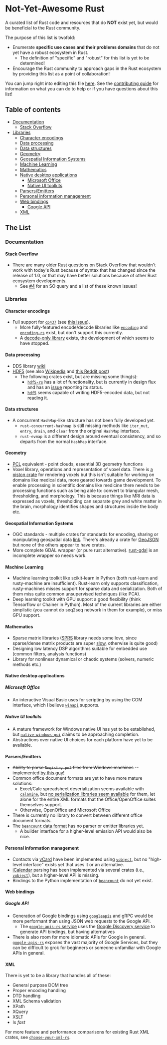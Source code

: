 # Not-Yet-Awesome Rust

A curated list of Rust code and resources that do **NOT** exist yet, but would be beneficial to the Rust community.

The purpose of this list is twofold:

* Enumerate **specific use cases and their problems domains** that do not yet have a robust ecosystem in Rust.
    * The definition of "specific" and "robust" for this list is yet to be determined!
* Encourage the Rust community to approach gaps in the Rust ecosystem by providing this list as a point of collaboration!

You can jump right into editing this file [here](https://github.com/ErichDonGubler/not-yet-awesome-rust/edit/master/README.md). See the [contributing guide](CONTRIBUTING.md) for information on what you can do to help or if you have questions about this list!

## Table of contents

<!--
    To update this TOC, navigate to http://tableofcontent.eu and click "Submit" after either:
        * Pasting this Github repo's link (https://github.com/ErichDonGubler) to generate the TOC from the latest commit to `master`
        * Pasting the content of your edits into the appropriate field

    After you've generated the TOC, fluff up the output like so:

    1. Remove everything until `The List`, including the `The List` header itself.
    2. Fix the indentation to use 4 spaces instead of 2.
    3. Profit!
-->
- [Documentation](#documentation)
    - [Stack Overflow](#stack-overflow)
- [Libraries](#libraries)
    - [Character encodings](#character-encodings)
    - [Data processing](#data-processing)
    - [Data structures](#data-structures)
    - [Geometry](#geometry)
    - [Geospatial Information Systems](#geospatial-information-systems)
    - [Machine Learning](#machine-learning)
    - [Mathematics](#mathematics)
    - [Native desktop applications](#native-desktop-applications)
        - [Microsoft Office](#microsoft-office)
        - [Native UI toolkits](#native-ui-toolkits)
    - [Parsers/Emitters](#parsersemitters)
    - [Personal information management](#personal-information-management)
    - [Web bindings](#web-bindings)
        - [Google API](#google-api)
    - [XML](#xml)

## The List

### Documentation

#### Stack Overflow

* There are many older Rust questions on Stack Overflow that wouldn't work with today's Rust because of syntax that has changed since the release of 1.0, or that may have better solutions because of other Rust ecosystem developments.
    * See [#4](https://github.com/ErichDonGubler/not-yet-awesome-rust/issues/4) for an SO query and a list of these known issues!

### Libraries

#### Character encodings

* Full support for [`cp437`](https://en.wikipedia.org/wiki/Code_page_437) (see [this issue](https://github.com/ErichDonGubler/not-yet-awesome-rust/issues/21)).
    * More fully-featured encode/decode libraries like [`encoding`](https://crates.io/crates/encoding) and [`encoding-rs`](https://crates.io/crates/encoding_rs) exist, but don't support this currently.
    * A [decode-only library](https://github.com/timglabisch/rust_cp437) exists, the development of which seems to have stopped.

#### Data processing

* DDS library [wiki](https://en.wikipedia.org/wiki/Data_Distribution_Service)
* [HDF5](https://en.wikipedia.org/wiki/Hierarchical_Data_Format) (see also [Wikipedia](https://support.hdfgroup.org/HDF5/) and [this Reddit post](https://www.reddit.com/r/rust/comments/7r30r3/maintained_crate_for_hdf5_bindings/))
    * The following crates exist, but are missing some thing(s):
        * [`hdf5-rs`](https://crates.io/crates/hdf5-rs) has a lot of functionality, but is currently in design flux and has an [issue](https://github.com/aldanor/hdf5-rs/issues/17) reporting its status.
        * [`hdf5`](https://crates.io/crates/hdf5) seems capable of writing HDF5-encoded data, but not reading it.

#### Data structures

* A concurrent `HashMap`-like structure has not been fully developed yet.
    * `rust-concurrent-hashmap` is still missing methods like `iter_mut`, `entry`, `drain`, and `clear` from the original `HashMap` interface.
    * `rust-evmap` is a different design around eventual consistency, and so departs from the normal `HashMap` interface.

#### Geometry

* [PCL](http://pointclouds.org/) equivalent - point clouds, essential 3D geometry functions
* Voxel library, operations and representation of voxel data. There is [a piston crate](https://github.com/PistonDevelopers/gfx_voxel) for rendering voxels but this isn't suitable for working on domains like medical data, more geared towards game development. To enable processing in scientific domains like medicine there needs to be processing functions such as being able to: convert to triangular mesh, thresholding, and morphology. This is because things like MRI data is expressed as voxels, thresholding can separate grey and white matter in the brain, morphology identifies shapes and structures inside the body etc.

#### Geospatial Information Systems

* OGC standards - multiple crates for standards for encoding, sharing or manipulating geospatial data [link](http://www.opengeospatial.org/standards). There's already a crate for [GeoJSON](https://crates.io/crates/geojson) but none of the others appear to have crates.
* More complete GDAL wrapper (or pure rust alternative). [rust-gdal](https://github.com/georust/rust-gdal) is an incomplete wrapper so needs work.

#### Machine Learning

* Machine learning toolkit like scikit-learn in Python (both rust-learn and rusty-machine are insufficient). Rust-learn only supports classification, rusty-machines misses support for sparse data and serialization. Both of them miss quite common unsupervised techniques (like PCA).
* Deep learning toolkit with GPU support a good flexibility (think Tensorflow or Chainer in Python). Most of the current libraries are either simplistic (you cannot do seq2seq network in them for example), or miss GPU support.

#### Mathematics

* Sparse matrix libraries ([SPRS](https://github.com/vbarrielle/sprs) library needs some love, since sparse/dense matrix products are super [slow](https://github.com/vbarrielle/sprs/issues/125), otherwise is quite good)
* Designing low latency DSP algorithms suitable for embedded use (common filters, analysis functions)
* Library for nonlinear dynamical or chaotic systems (solvers, numeric methods etc.)

#### Native desktop applications

##### Microsoft Office

* An interactive Visual Basic uses for scripting by using the COM interface, which I believe [`winapi`](https://crates.io/crates/winapi) supports.

##### Native UI toolkits

* A mature framework for Windows native UI has yet to be established, but [`native-windows-gui`](https://crates.io/crates/native-windows-gui) claims to be approaching completion.
* Abstractions over native UI choices for each platform have yet to be available.

#### Parsers/Emitters

* ~~Ability to parse `Registry.pol` files from Windows machines~~ -- implemented [by this guy!](https://github.com/ErichDonGubler/not-yet-awesome-rust/issues/16)
* Common office document formats are yet to have more mature solutions:
    * Excel/Calc spreadsheet deserialization seems available with [`calamine`](https://crates.io/crates/calamine), but [no serialization libraries seem available](https://crates.io/search?q=office) for them, let alone for the entire XML formats that the Office/OpenOffice suites themselves support.
    * Otherwise, OpenOffice and Microsoft Office
* There is currently no library to convert between different office document formats.
* The [`beancount` data format](https://docs.google.com/document/d/1wAMVrKIA2qtRGmoVDSUBJGmYZSygUaR0uOMW1GV3YE0/edit) has no parser or emitter libraries yet.
    * A builder interface for a higher-level emission API would also be nice.

#### Personal information management

* Contacts via [vCard](https://en.wikipedia.org/wiki/VCard) have been implemented using [`vobject`](https://crates.io/crates/vobject), but no "high-level interface" exists yet that uses it or an alternative. <!-- FIXME: What does this actually mean? What APIs are missing/expected? -->
* [iCalendar](https://en.wikipedia.org/wiki/ICalendar) parsing has been implemented via several crates (i.e., [`vobject`](https://crates.io/crates/vobject)), but a higher-level API is missing. <!-- FIXME: What does this actually mean? What APIs are missing/expected? -->
* Bindings to the Python implementation of [`beancount`](http://furius.ca/beancount/) do not yet exist.

#### Web bindings

##### Google API

* Generation of Google bindings using [`googleapis`](https://github.com/googleapis/googleapis) and gRPC would be more performant than using JSON web requests to the Google API.
    * The [`google-apis-rs` service](http://byron.github.io/google-apis-rs/) uses the [Google Discovery service](https://developers.google.com/discovery) to generate API bindings, but having alternatives
* There is also room for more idiomatic APIs for Google in general. [`google-apis-rs`](http://byron.github.io/google-apis-rs/) exposes the vast majority of Google Services, but they can be difficult to grok for beginners or someone unfamiliar with Google APIs in general.

#### XML

There is yet to be a library that handles all of these:

* General purpose DOM tree
* Proper encoding handling
* DTD handling
* XML Schema validation
* XPath
* XQuery
* XSLT
* Is *fast*

For more feature and performance comparisons for existing Rust XML crates, see [`choose-your-xml-rs`](https://github.com/RazrFalcon/choose-your-xml-rs).
